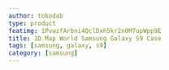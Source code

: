 ```yaml
---
author: tokodab
type: product
featimg: 1PvwzfArbni4QclDxh5kr2n0M7upWpp9E
title: 1D Map World Samsung Galaxy S9 Case
tags: [samsung, galaxy, s9]
category: [samsung]
---
```


